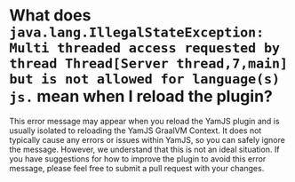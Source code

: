 # What does `java.lang.IllegalStateException: Multi threaded access requested by thread Thread[Server thread,7,main] but is not allowed for language(s) js.` mean when I reload the plugin?

This error message may appear when you reload the YamJS plugin and is usually isolated to reloading the YamJS GraalVM Context. It does not typically cause any errors or issues within YamJS, so you can safely ignore the message. However, we understand that this is not an ideal situation. If you have suggestions for how to improve the plugin to avoid this error message, please feel free to submit a pull request with your changes.
